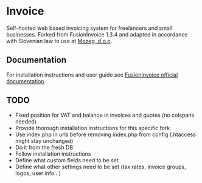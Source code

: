 Invoice
=======

Self-hosted web based invoicing system for freelancers and small businesses. Forked from FusionInvoice 1.3.4 and adapted in accordance with Slovenian law to use at [Mozeg, d.o.o](http://mozeg.com).

Documentation
-------------

For installation instructions and user guide see [FusionInvoice official documentation](http://docs.fusioninvoice.com/1.3/).

TODO
----
* Fixed position for VAT and balance in invoices and quotes (no colspans needed)
* Provide thorough installation instructions for this specific fork
 * Use index.php in urls before removing index.php from config (.htaccess might stay unchanged)
 * Do it from the fresh DB
 * Follow installation instructions
 * Define what custom fields need to be set
 * Define what other settings need to be set (tax rates, invoice groups, logos, user info...)
